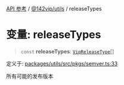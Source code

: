 [API 参考](../../../index.md) / [@142vip/utils](../index.md) / releaseTypes

# 变量: releaseTypes

> `const` **releaseTypes**: [`VipReleaseType`](../type-aliases/VipReleaseType.md)[]

定义于: [packages/utils/src/pkgs/semver.ts:33](https://github.com/142vip/core-x/blob/d59cdcda9f62fc93dcb0efb54c66772997c75711/packages/utils/src/pkgs/semver.ts#L33)

所有可能的发布版本
